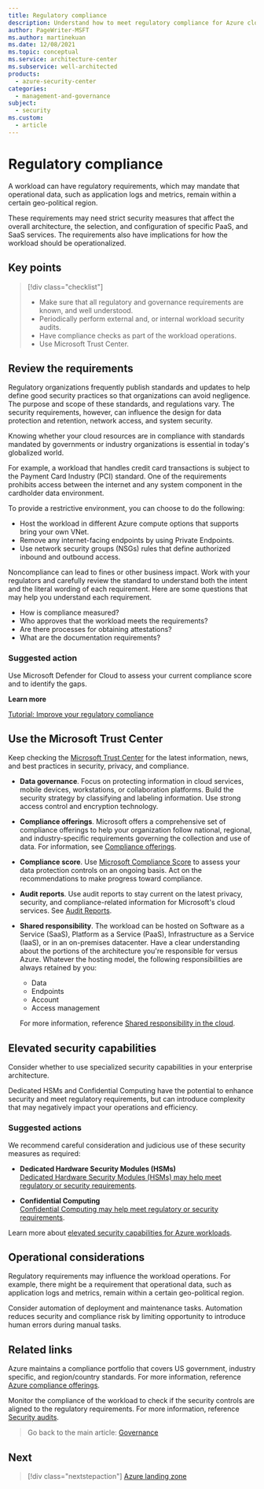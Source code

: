 ```yaml
---
title: Regulatory compliance
description: Understand how to meet regulatory compliance for Azure cloud architectures. Gather regulatory requirements. Use the Microsoft Trust Center.
author: PageWriter-MSFT
ms.author: martinekuan
ms.date: 12/08/2021
ms.topic: conceptual
ms.service: architecture-center
ms.subservice: well-architected
products:
  - azure-security-center
categories:
  - management-and-governance
subject:
  - security
ms.custom:
  - article
---
```


# Regulatory compliance

A workload can have regulatory requirements, which may mandate that operational data, such as application logs and metrics, remain within a certain geo-political region.

These requirements may need strict security measures that affect the overall architecture, the selection, and configuration of specific PaaS, and SaaS services. The requirements also have implications for how the workload should be operationalized.

## Key points

> [!div class="checklist"]
> - Make sure that all regulatory and governance requirements are known, and well understood.
> - Periodically perform external and, or internal workload security audits.
> - Have compliance checks as part of the workload operations.
> - Use Microsoft Trust Center.

## Review the requirements

Regulatory organizations frequently publish standards and updates to help define good security practices so that organizations can avoid negligence. The purpose and scope of these standards, and regulations vary. The security requirements, however, can influence the design for data protection and retention, network access, and system security.

Knowing whether your cloud resources are in compliance with standards mandated by governments or industry organizations is essential in today's globalized world.

For example, a workload that handles credit card transactions is subject to the Payment Card Industry (PCI) standard. One of the requirements prohibits access between the internet and any system component in the cardholder data environment.

To provide a restrictive environment, you can choose to do the following:

- Host the workload in different Azure compute options that supports bring your own VNet.
- Remove any internet-facing endpoints by using Private Endpoints.
- Use network security groups (NSGs) rules that define authorized inbound and outbound access.

Noncompliance can lead to fines or other business impact. Work with your regulators and carefully review the standard to understand both the intent and the literal wording of each requirement. Here are some questions that may help you understand each requirement.

- How is compliance measured?
- Who approves that the workload meets the requirements?
- Are there processes for obtaining attestations?
- What are the documentation requirements?

### Suggested action

Use Microsoft Defender for Cloud to assess your current compliance score and to identify the gaps.

**Learn more**

[Tutorial: Improve your regulatory compliance](/azure/security-center/security-center-compliance-dashboard)

## Use the Microsoft Trust Center

Keep checking the [Microsoft Trust Center](https://www.microsoft.com/trust-center) for the latest information, news, and best practices in security, privacy, and compliance.

- **Data governance**. Focus on protecting information in cloud services, mobile devices, workstations, or collaboration platforms. Build the security strategy by classifying and labeling information. Use strong access control and encryption technology.
- **Compliance offerings**. Microsoft offers a comprehensive set of compliance offerings to help your organization follow national, regional, and industry-specific requirements governing the collection and use of data. For information, see [Compliance offerings](/microsoft-365/compliance/offering-home).
- **Compliance score**. Use [Microsoft Compliance Score](/microsoft-365/compliance/compliance-manager) to assess your data protection controls on an ongoing basis. Act on the recommendations to make progress toward compliance.
- **Audit reports**. Use audit reports to stay current on the latest privacy, security, and compliance-related information for Microsoft's cloud services. See [Audit Reports](https://servicetrust.microsoft.com/ViewPage/MSComplianceGuide).
- **Shared responsibility**. The workload can be hosted on Software as a Service (SaaS), Platform as a Service (PaaS), Infrastructure as a Service (IaaS), or in an on-premises datacenter. Have a clear understanding about the portions of the architecture you're responsible for versus Azure. Whatever the hosting model, the following responsibilities are always retained by you:
    - Data
    - Endpoints
    - Account
    - Access management

    For more information, reference [Shared responsibility in the cloud](/azure/security/fundamentals/shared-responsibility).

## Elevated security capabilities

Consider whether to use specialized security capabilities in your enterprise architecture.

Dedicated HSMs and Confidential Computing have the potential to enhance security and meet regulatory requirements, but can introduce complexity that may negatively impact your operations and efficiency.

### Suggested actions

We recommend careful consideration and judicious use of these security measures as required:

- **Dedicated Hardware Security Modules (HSMs)**  
    [Dedicated Hardware Security Modules (HSMs) may help meet regulatory or security requirements](/azure/dedicated-hsm/).

- **Confidential Computing**  
    [Confidential Computing may help meet regulatory or security requirements](https://azure.microsoft.com/blog/azure-confidential-computing/).

Learn more about [elevated security capabilities for Azure workloads](https://azure.microsoft.com/solutions/confidential-compute/).

## Operational considerations

Regulatory requirements may influence the workload operations. For example, there might be a requirement that operational data, such as application logs and metrics, remain within a certain geo-political region.

Consider automation of deployment and maintenance tasks. Automation reduces security and compliance risk by limiting opportunity to introduce human errors during manual tasks.

## Related links

Azure maintains a compliance portfolio that covers US government, industry specific, and region/country standards. For more information, reference [Azure compliance offerings](/azure/compliance/offerings/).

Monitor the compliance of the workload to check if the security controls are aligned to the regulatory requirements. For more information, reference [Security audits](monitor-audit.md).

> Go back to the main article: [Governance](design-governance.md)

## Next

> [!div class="nextstepaction"]
> [Azure landing zone](design-governance-landing-zone.md)
